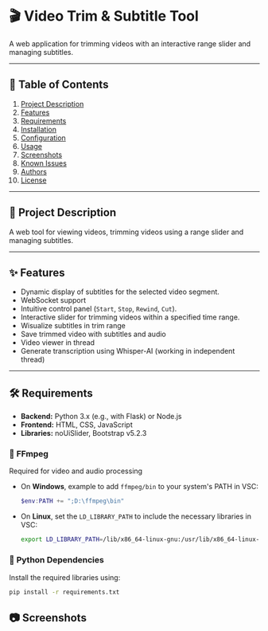 # 🎬 Video Trim & Subtitle Tool

A web application for trimming videos with an interactive range slider and managing subtitles.

---

## 🚀 **Table of Contents**
1. [Project Description](#-project-description)
2. [Features](#-features)
3. [Requirements](#-requirements)
4. [Installation](#-installation)
5. [Configuration](#-configuration)
6. [Usage](#-usage)
7. [Screenshots](#-screenshots)
8. [Known Issues](#-known-issues)
9. [Authors](#-authors)
10. [License](#-license)

---

## 📖 **Project Description**

A web tool for viewing videos, trimming videos using a range slider and managing subtitles. 

---

## ✨ **Features**

- Dynamic display of subtitles for the selected video segment.
- WebSocket support 
- Intuitive control panel (`Start`, `Stop`, `Rewind`, `Cut`).
- Interactive slider for trimming videos within a specified time range.
- Wisualize subtitles in trim range
- Save trimmed video with subtitles and audio
- Video viewer in thread
- Generate transcription using Whisper-AI (working in independent thread)

---

## 🛠️ **Requirements**

- **Backend:** Python 3.x (e.g., with Flask) or Node.js  
- **Frontend:** HTML, CSS, JavaScript  
- **Libraries:** noUiSlider, Bootstrap v5.2.3

### 🔹 **FFmpeg**
Required for video and audio processing
  - On **Windows**, example to add `ffmpeg/bin` to your system's PATH in VSC:
    ```powershell
    $env:PATH += ";D:\ffmpeg\bin"
    ```
  - On **Linux**, set the `LD_LIBRARY_PATH` to include the necessary libraries in VSC:
    ```bash
    export LD_LIBRARY_PATH=/lib/x86_64-linux-gnu:/usr/lib/x86_64-linux-gnu
    ```

### 🔹 **Python Dependencies**
Install the required libraries using:
```sh
pip install -r requirements.txt
```

## 📷 **Screenshots**





